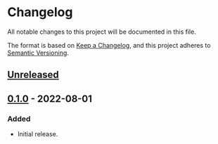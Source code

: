 # Changelog
All notable changes to this project will be documented in this file.

The format is based on [Keep a Changelog](https://keepachangelog.com/en/1.0.0/),
and this project adheres to [Semantic Versioning](https://semver.org/spec/v2.0.0.html).

## [Unreleased]

## [0.1.0] - 2022-08-01
### Added
- Initial release.

[Unreleased]: https://github.com/gear-dapps/supply-chain/compare/0.1.0...HEAD
[0.1.0]: https://github.com/gear-dapps/supply-chain/compare/573edf5...0.1.0

